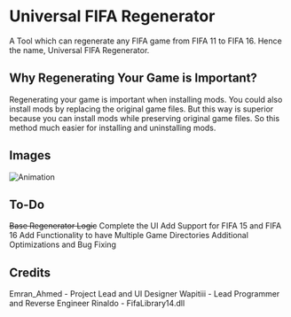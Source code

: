 # Universal FIFA Regenerator
A Tool which can regenerate any FIFA game from FIFA 11 to FIFA 16. Hence the name, Universal FIFA Regenerator.
## Why Regenerating Your Game is Important?
Regenerating your game is important when installing mods. You could also install mods by replacing the original game files. But this way is superior because you can install mods while preserving original game files. So this method much easier for installing and uninstalling mods.
## Images
![Animation](https://user-images.githubusercontent.com/39195287/213336982-fe4d1503-07ab-4896-9b73-d2f912e82888.gif)
## To-Do
~~Base Regenerator Logic~~
Complete the UI
Add Support for FIFA 15 and FIFA 16
Add Functionality to have Multiple Game Directories
Additional Optimizations and Bug Fixing
## Credits
Emran_Ahmed - Project Lead and UI Designer
Wapitiii - Lead Programmer and Reverse Engineer
Rinaldo - FifaLibrary14.dll
